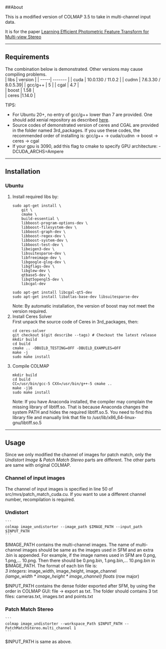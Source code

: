 ##About

This is a modified version of COLMAP 3.5 to take in multi-channel input data.

It is for the paper [Learning Efficient Photometric Feature Transform for Multi-view Stereo](https://arxiv.org/abs/2103.14794)

----
## Requirements
The combination below is demonstrated. Other versions may cause compiling problems.  
| libs | version |
| -----| ------- |
| cuda | 10.0.130 / 11.0.2 |
| cudnn | 7.6.3.30 / 8.0.5.39|
| gcc/g++  | 5 |
| cgal | 4.7 |  
| boost | 1.58 |  
| ceres |1.14.0 | 

TIPS:  
- For Ubuntu 20+, no entry of gcc/g++ lower than 7 are provided. One should add xenial repository as described [here](https://askubuntu.com/questions/1235819/ubuntu-20-04-gcc-version-lower-than-gcc-7).
- Source codes of demonstrated version of ceres and CGAL are provided in the folder named 3rd_packages. If you use these codes, the recommended order of installing is: gcc/g++ -> cuda/cudnn -> boost -> ceres -> cgal
- If your gpu is 3090, add this flag to cmake to specify GPU architecture: -DCUDA_ARCHS=Ampere

----
## Installation
### Ubuntu
1. Install required libs by:
    ```
    sudo apt-get install \
        git \
        cmake \
        build-essential \
        libboost-program-options-dev \
        libboost-filesystem-dev \
        libboost-graph-dev \
        libboost-regex-dev \
        libboost-system-dev \
        libboost-test-dev \
        libeigen3-dev \
        libsuitesparse-dev \
        libfreeimage-dev \
        libgoogle-glog-dev \
        libgflags-dev \
        libglew-dev \
        qtbase5-dev \
        libqt5opengl5-dev \
        libcgal-dev

    sudo apt-get install libcgal-qt5-dev
    sudo apt-get install libatlas-base-dev libsuitesparse-dev
    ```
    Note: By automatic installation, the version of boost may not meet the version required.
2. Install Ceres Solver  
    First unpack the source code of Ceres in 3rd_packages, then:
    ```
    cd ceres-solver
    git checkout $(git describe --tags) # Checkout the latest release
    mkdir build
    cd build
    cmake .. -DBUILD_TESTING=OFF -DBUILD_EXAMPLES=OFF
    make -j
    sudo make install
    ```
3. Compile COLMAP
    ```
    mkdir build
    cd build
    CC=/usr/bin/gcc-5 CXX=/usr/bin/g++-5 cmake ..
    make -j16
    sudo make install
    ```
    Note: If you have Anaconda installed, the compiler may complain the missing library of libtiff.so. That is because Anaconda changes the system PATH and hides the required libtiff.so.5. You need to find this library file and manually link that file to /usr/lib/x86_64-linux-gnu/libtiff.so.5

----
## Usage
Since we only modified the channel of images for patch match, only the *Undistort Image* & *Patch Match Stereo* parts are different. The other parts are same with original COLMAP.
### Channel of input images
The channel of input images is specified in line 50 of src/mvs/patch_match_cuda.cu.
If you want to use a different channel number, recompilation is required.
### Undistort
    ```
    colmap image_undistorter --image_path $IMAGE_PATH --input_path $INPUT_PATH 
    ```
$IMAGE_PATH contains the multi-channel images. The name of multi-channel images should be same as the images used in SFM and an extra .bin is appended. For example, if the image names used in SFM are 0.png, 1.png,... 10.png. Then there should be 0.png.bin, 1.png.bin,... 10.png.bin in $IMAGE_PATH. The format of each bin file is:  
*3 integers*: image_width, image_height, image_channel  
*(iamge_width \* image_height \* image_channel) floats* (row major)  

$INPUT_PATH contains the dense folder exported after SFM, by using the order in COLMAP GUI: file -> export as txt. The folder should contains 3 txt files: cameras.txt, images.txt and points.txt
### Patch Match Stereo
    ```
    colmap image_undistorter --workspace_Path $INPUT_PATH --PatchMatchStereo.multi_channel 1
    ```
$INPUT_PATH is same as above.
